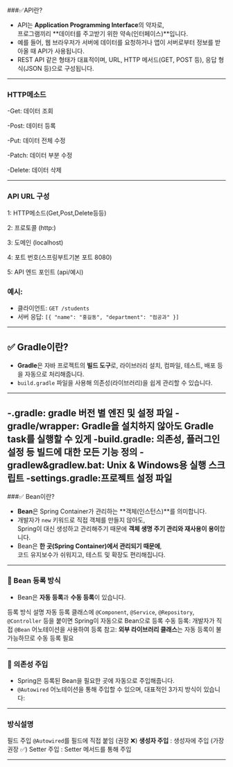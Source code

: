 ###✅API란?

- API는 **Application Programming Interface**의 약자로,  
  프로그램끼리 **데이터를 주고받기 위한 약속(인터페이스)**입니다.
- 예를 들어, 웹 브라우저가 서버에 데이터를 요청하거나 앱이 서버로부터 정보를 받아올 때 API가 사용됩니다.
- REST API 같은 형태가 대표적이며, URL, HTTP 메서드(GET, POST 등), 응답 형식(JSON 등)으로 구성됩니다.

---

### HTTP메소드

-Get: 데이터 조회

-Post: 데이터 등록

-Put: 데이터 전체 수정

-Patch: 데이터 부분 수정

-Delete: 데이터 삭제

---

### API URL 구성

1: HTTP메소드(Get,Post,Delete등등)

2: 프로토콜 (http:)

3: 도메인 (localhost)

4: 포트 번호(스프링부트기본 포트 8080)

5: API 엔드 포인트 (api/예시)

### 예시:

- 클라이언트: `GET /students`
- 서버 응답: `[{ "name": "홍길동", "department": "컴공과" }]`

---

## ✅ Gradle이란?

- **Gradle**은 자바 프로젝트의 **빌드 도구**로, 라이브러리 설치, 컴파일, 테스트, 배포 등을 자동으로 처리해줍니다.
- `build.gradle` 파일을 사용해 의존성(라이브러리)을 쉽게 관리할 수 있습니다.

---

-.gradle: gradle 버전 별 엔진 및 설정 파일
-gradle/wrapper:  Gradle을 설치하지 않아도 Gradle task를 실행할 수 있게
-build.gradle: 의존성, 플러그인 설정 등 빌드에 대한 모든 기능 정의
-gradlew&gradlew.bat: Unix & Windows용 실행 스크립트
-settings.gradle:프로젝트 설정 파일
---

###✅ Bean이란?

- **Bean**은 Spring Container가 관리하는 **객체(인스턴스)**를 의미합니다.
- 개발자가 `new` 키워드로 직접 객체를 만들지 않아도,  
  Spring이 대신 생성하고 관리해주기 때문에 **객체 생명 주기 관리와 재사용이 용이**합니다.
- Bean은 **한 곳(Spring Container)에서 관리되기 때문에**,  
  코드 유지보수가 쉬워지고, 테스트 및 확장도 편리해집니다.

---

### 🔧 Bean 등록 방식

- Bean은 **자동 등록**과 **수동 등록**이 있습니다.

등록 방식 설명
자동 등록 클래스에 `@Component`, `@Service`, `@Repository`, `@Controller` 등을 붙이면 Spring이 자동으로 Bean으로 등록
수동 등록: 개발자가 직접 `@Bean` 어노테이션을 사용하여 등록
참고: **외부 라이브러리 클래스**는 자동 등록이 불가능하므로 수동 등록 필요

---

### 💉 의존성 주입

- Spring은 등록된 Bean을 필요한 곳에 자동으로 주입해줍니다.
- `@Autowired` 어노테이션을 통해 주입할 수 있으며, 대표적인 3가지 방식이 있습니다:

---

### 방식설명

필드 주입  `@Autowired`를 필드에 직접 붙임 (권장 ❌)
**생성자 주입** : 생성자에 주입 (가장 권장 ✅)
Setter 주입 : Setter 메서드를 통해 주입
 
---